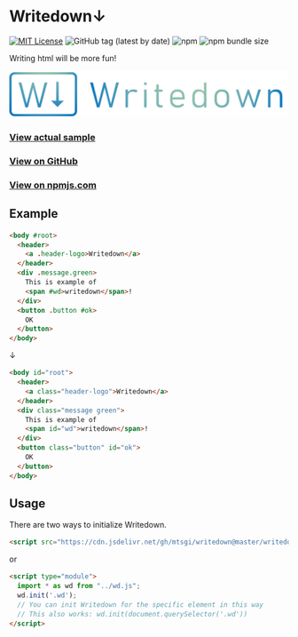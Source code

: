 # Writedown↓

[![MIT License](https://img.shields.io/badge/license-MIT-blue.svg?style=flat)](LICENSE)
![GitHub tag (latest by date)](https://img.shields.io/github/v/tag/mtsgi/writedown?color=green)
![npm](https://img.shields.io/npm/v/wdjs?style=flat)
![npm bundle size](https://img.shields.io/bundlephobia/minzip/wdjs)

Writing html will be more fun!

![kaf.js](./logotype.png)

### [View actual sample](https://mtsgi.github.io/writedown/docs/)

### [View on GitHub](https://github.com/mtsgi/writedown)

### [View on npmjs.com](https://www.npmjs.com/package/wdjs)

## Example

```html
<body #root>
  <header>
    <a .header-logo>Writedown</a>
  </header>
  <div .message.green>
    This is example of
    <span #wd>writedown</span>!
  </div>
  <button .button #ok>
    OK
  </button>
</body>
```

↓

```html
<body id="root">
  <header>
    <a class="header-logo">Writedown</a>
  </header>
  <div class="message green">
    This is example of
    <span id="wd">writedown</span>!
  </div>
  <button class="button" id="ok">
    OK
  </button>
</body>
```

## Usage

There are two ways to initialize Writedown.

```html
<script src="https://cdn.jsdelivr.net/gh/mtsgi/writedown@master/writedown.js"></script>
```

or

```html
<script type="module">
  import * as wd from "../wd.js";
  wd.init('.wd');
  // You can init Writedown for the specific element in this way
  // This also works: wd.init(document.querySelector('.wd'))
</script>
```
